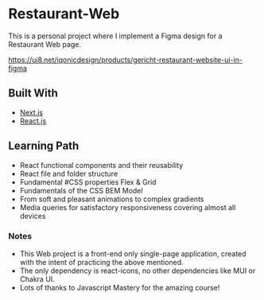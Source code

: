 # Restaurant-Web

This is a personal project where I implement a Figma design for a Restaurant Web page.

https://ui8.net/iqonicdesign/products/gericht-restaurant-website-ui-in-figma

## Built With

* [Next.js](https://nextjs.org/)
* [React.js](https://reactjs.org/)

## Learning Path

- React functional components and their reusability
- React file and folder structure
- Fundamental #CSS properties  Flex & Grid
- Fundamentals of the CSS BEM Model
- From soft and pleasant animations to complex gradients
- Media queries for satisfactory responsiveness covering almost all devices

### Notes

- This Web project is a front-end only single-page application, created with the intent of practicing the above mentioned.
- The only dependency is react-icons, no other dependencies like MUI or Chakra UI.
- Lots of thanks to Javascript Mastery for the amazing course!
